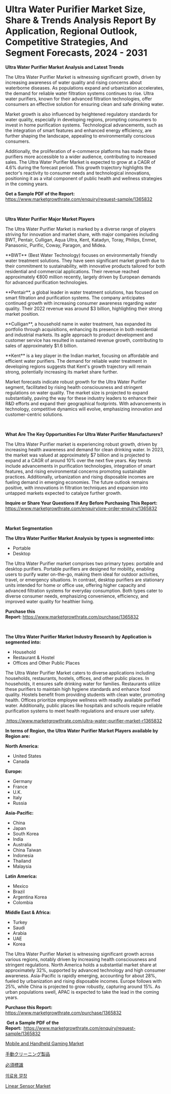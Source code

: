 <p><h1>Ultra Water Purifier Market Size, Share & Trends Analysis Report By Application, Regional Outlook, Competitive Strategies, And Segment Forecasts, 2024 - 2031</h1></p><p><strong>Ultra Water Purifier Market Analysis and Latest Trends</strong></p>
<p><p>The Ultra Water Purifier Market is witnessing significant growth, driven by increasing awareness of water quality and rising concerns about waterborne diseases. As populations expand and urbanization accelerates, the demand for reliable water filtration systems continues to rise. Ultra water purifiers, known for their advanced filtration technologies, offer consumers an effective solution for ensuring clean and safe drinking water.</p><p>Market growth is also influenced by heightened regulatory standards for water quality, especially in developing regions, prompting consumers to invest in home purification systems. Technological advancements, such as the integration of smart features and enhanced energy efficiency, are further shaping the landscape, appealing to environmentally conscious consumers.</p><p>Additionally, the proliferation of e-commerce platforms has made these purifiers more accessible to a wider audience, contributing to increased sales. The Ultra Water Purifier Market is expected to grow at a CAGR of 4.6% during the forecast period. This growth trajectory highlights the sector's reactivity to consumer needs and technological innovations, positioning it as a vital component of public health and wellness strategies in the coming years.</p></p>
<p><strong>Get a Sample PDF of the Report:&nbsp;</strong> <a href="https://www.marketgrowthrate.com/enquiry/request-sample/1365832">https://www.marketgrowthrate.com/enquiry/request-sample/1365832</a></p>
<p>&nbsp;</p>
<p><strong>Ultra Water Purifier Major Market Players</strong></p>
<p><p>The Ultra Water Purifier Market is marked by a diverse range of players striving for innovation and market share, with major companies including BWT, Pentair, Culligan, Aqua Ultra, Kent, Katadyn, Toray, Philips, Enmet, Panasonic, Purific, Coway, Paragon, and Midea.</p><p>**BWT** (Best Water Technology) focuses on environmentally friendly water treatment solutions. They have seen significant market growth due to their commitment to sustainability, with innovative products tailored for both residential and commercial applications. Their revenue reached approximately €800 million recently, largely driven by European demands for advanced purification technologies.</p><p>**Pentair**, a global leader in water treatment solutions, has focused on smart filtration and purification systems. The company anticipates continued growth with increasing consumer awareness regarding water quality. Their 2022 revenue was around $3 billion, highlighting their strong market position.</p><p>**Culligan**, a household name in water treatment, has expanded its portfolio through acquisitions, enhancing its presence in both residential and industrial markets. Its agile approach to product development and customer service has resulted in sustained revenue growth, contributing to sales of approximately $1.6 billion.</p><p>**Kent** is a key player in the Indian market, focusing on affordable and efficient water purifiers. The demand for reliable water treatment in developing regions suggests that Kent's growth trajectory will remain strong, potentially increasing its market share further.</p><p>Market forecasts indicate robust growth for the Ultra Water Purifier segment, facilitated by rising health consciousness and stringent regulations on water quality. The market size is projected to expand substantially, paving the way for these industry leaders to enhance their R&D efforts and expand their geographical footprints. With advancements in technology, competitive dynamics will evolve, emphasizing innovation and customer-centric solutions.</p></p>
<p>&nbsp;</p>
<p><strong>What Are The Key Opportunities For Ultra Water Purifier Manufacturers?</strong></p>
<p><p>The Ultra Water Purifier market is experiencing robust growth, driven by increasing health awareness and demand for clean drinking water. In 2023, the market was valued at approximately $7 billion and is projected to expand at a CAGR of around 10% over the next five years. Key trends include advancements in purification technologies, integration of smart features, and rising environmental concerns promoting sustainable practices. Additionally, urbanization and rising disposable incomes are fueling demand in emerging economies. The future outlook remains positive, with innovations in filtration techniques and expansion into untapped markets expected to catalyze further growth.</p></p>
<p><strong>Inquire or Share Your Questions If Any Before Purchasing This Report:</strong> <a href="https://www.marketgrowthrate.com/enquiry/pre-order-enquiry/1365832">https://www.marketgrowthrate.com/enquiry/pre-order-enquiry/1365832</a></p>
<p>&nbsp;</p>
<p><strong>Market Segmentation</strong></p>
<p><strong>The Ultra Water Purifier Market Analysis by types is segmented into:</strong></p>
<p><ul><li>Portable</li><li>Desktop</li></ul></p>
<p><p>The Ultra Water Purifier market comprises two primary types: portable and desktop purifiers. Portable purifiers are designed for mobility, enabling users to purify water on-the-go, making them ideal for outdoor activities, travel, or emergency situations. In contrast, desktop purifiers are stationary units intended for home or office use, offering higher capacity and advanced filtration systems for everyday consumption. Both types cater to diverse consumer needs, emphasizing convenience, efficiency, and improved water quality for healthier living.</p></p>
<p><strong>Purchase this Report:&nbsp;</strong><a href="https://www.marketgrowthrate.com/purchase/1365832">https://www.marketgrowthrate.com/purchase/1365832</a></p>
<p>&nbsp;</p>
<p><strong>The Ultra Water Purifier Market Industry Research by Application is segmented into:</strong></p>
<p><ul><li>Household</li><li>Restaurant & Hostel</li><li>Offices and Other Public Places</li></ul></p>
<p><p>The Ultra Water Purifier Market caters to diverse applications including households, restaurants, hostels, offices, and other public places. In households, it ensures safe drinking water for families. Restaurants utilize these purifiers to maintain high hygiene standards and enhance food quality. Hostels benefit from providing students with clean water, promoting health. Offices prioritize employee wellness with readily available purified water. Additionally, public places like hospitals and schools require reliable purification systems to meet health regulations and ensure user safety.</p></p>
<p><a href="https://www.marketgrowthrate.com/ultra-water-purifier-market-r1365832">&nbsp;https://www.marketgrowthrate.com/ultra-water-purifier-market-r1365832</a></p>
<p><strong>In terms of Region, the Ultra Water Purifier Market Players available by Region are:</strong></p>
<p>
    <p> <strong> North America: </strong>
        <ul>
            <li>United States</li>
            <li>Canada</li>
        </ul>
        </p> 
    <p> <strong> Europe: </strong>
        <ul>
            <li>Germany</li>
            <li>France</li>
            <li>U.K.</li>
            <li>Italy</li>
            <li>Russia</li>
        </ul>
        </p> 
    <p> <strong> Asia-Pacific: </strong>
        <ul>
            <li>China</li>
            <li>Japan</li>
            <li>South Korea</li>
            <li>India</li>
            <li>Australia</li>
            <li>China Taiwan</li>
            <li>Indonesia</li>
            <li>Thailand</li>
            <li>Malaysia</li>
        </ul>
        </p> 
    <p> <strong> Latin America: </strong>
        <ul>
            <li>Mexico</li>
            <li>Brazil</li>
            <li>Argentina Korea</li>
            <li>Colombia</li>
        </ul>
        </p> 
    <p> <strong> Middle East & Africa: </strong>
        <ul>
            <li>Turkey</li>
            <li>Saudi</li>
            <li>Arabia</li>
            <li>UAE</li>
            <li>Korea</li>
        </ul>
    </p>
    </p>
<p><p>The Ultra Water Purifier Market is witnessing significant growth across various regions, notably driven by increasing health consciousness and stringent regulations. North America holds a substantial market share at approximately 32%, supported by advanced technology and high consumer awareness. Asia-Pacific is rapidly emerging, accounting for about 28%, fueled by urbanization and rising disposable incomes. Europe follows with 25%, while China is projected to grow robustly, capturing around 15%. As urban populations swell, APAC is expected to take the lead in the coming years.</p></p>
<p><strong>Purchase this Report: </strong><a href="https://www.marketgrowthrate.com/purchase/1365832">https://www.marketgrowthrate.com/purchase/1365832</a></p>
<p>&nbsp;<strong>Get a Sample PDF of the Report:&nbsp;&nbsp;</strong><a href="https://www.marketgrowthrate.com/enquiry/request-sample/1365832">https://www.marketgrowthrate.com/enquiry/request-sample/1365832</a></p>
<p><strong></strong></p>
<p><p><a href="https://www.linkedin.com/pulse/global-mobile-handheld-gaming-market-trends-innovations-forward-looking-g1xmf">Mobile and Handheld Gaming Market</a></p><p><a href="https://medium.com/@rot5z9maragh/%E5%B8%82%E5%A0%B4%E5%8B%95%E5%90%91%E3%81%AE%E6%98%8E%E3%82%89%E3%81%8B%E3%81%AB%E3%81%99%E3%82%8B-%E4%B8%96%E7%95%8C%E3%81%AE%E6%89%8B%E5%8B%95%E6%B8%85%E6%8E%83%E7%94%A8%E5%93%81%E5%B8%82%E5%A0%B4%E3%81%AE%E6%88%90%E9%95%B7%E3%81%A8%E5%9C%B0%E5%9F%9F%E3%81%AE%E6%B4%9E%E5%AF%9F-2024-2031-a9c35105b076?postPublishedType=repub">手動クリーニング製品</a></p><p><a href="https://medium.com/@rot5z9maragh/%E5%BF%85%E9%A0%88%E6%A8%99%E8%AD%98%E5%B8%82%E5%A0%B4-%E6%A5%AD%E7%95%8C%E3%81%AE%E7%8A%B6%E6%B3%81-%E6%88%90%E9%95%B7%E3%81%AE%E8%BB%8C%E8%B7%A1%E3%81%A8%E3%82%B0%E3%83%AD%E3%83%BC%E3%83%90%E3%83%AB%E5%B8%82%E5%A0%B4-0f8e7413b436?postPublishedType=repub">必須標識</a></p><p><a href="https://medium.com/@donaldshaw1965/%EC%9D%98%EB%A3%8C%EC%9A%A9-%EC%9D%B8%EC%86%94-%EC%8B%9C%EC%9E%A5-%EA%B7%9C%EB%AA%A8-%EC%84%B1%EC%9E%A5-%EC%B6%94%EC%84%B8-%ED%86%B5%EA%B3%84-%EB%B0%8F-%EC%A0%84%EB%A7%9D-2024-2031-a974cc96a0fa?postPublishedType=repub">의료용 깔창</a></p><p><a href="https://github.com/BellAuer/Market-Research-Report-List-1/blob/main/linear-sensor-market.md">Linear Sensor Market</a></p></p>